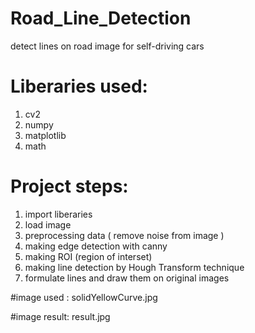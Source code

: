 # Road_Line_Detection
detect lines on road image for self-driving cars

# Liberaries used:
1. cv2
2. numpy
3. matplotlib
4. math

# Project steps:
1. import liberaries 
2. load image
3. preprocessing data ( remove noise from image )
4. making edge detection with canny
5. making ROI (region of interset)
6. making line detection by Hough Transform technique
7. formulate lines and draw them on original images

#image used :
solidYellowCurve.jpg

#image result:
result.jpg
